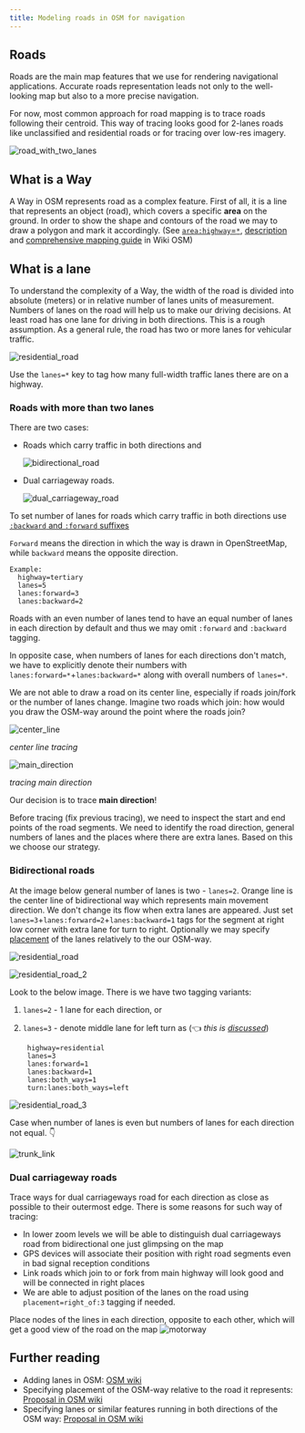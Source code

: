 ```yaml
---
title: Modeling roads in OSM for navigation
---
```


## Roads
Roads are the main map features that we use for rendering navigational applications. Accurate roads representation leads not only to the well-looking map but also to a more precise navigation.

For now, most common approach for road mapping is to trace roads following their centroid. This way of tracing looks good for 2-lanes roads like unclassified and residential roads or for tracing over low-res imagery.

![road_with_two_lanes](https://cloud.githubusercontent.com/assets/369696/13230189/1bc4b308-d9ad-11e5-88b7-f85fcd290926.png)

## What is a Way

A Way in OSM represents road as a complex feature. First of all, it is a line that represents an object (road), which covers a specific **area** on the ground.  In order to show the shape  and contours of the road we may to draw a polygon and mark it accordingly. (See [`area:highway`=`*`](http://wiki.openstreetmap.org/wiki/Key:area:highway),  [description](http://wiki.openstreetmap.org/wiki/Proposed_features/Street_area) and [comprehensive mapping guide](http://wiki.openstreetmap.org/wiki/Proposed_features/area_highway/mapping_guidelines) in Wiki OSM)

## What is a lane

To understand the complexity of a Way, the width of the road is divided into absolute (meters) or in relative number of lanes units of measurement. Numbers of lanes on the road will help us to make our driving decisions. At least road has one lane for  driving in both directions. This is a rough assumption. As a general rule, the road has two or more lanes for vehicular traffic.

![residential_road](https://cloud.githubusercontent.com/assets/369696/13223732/34cf7ffa-d98e-11e5-9a33-8f40f6498004.png)

Use the `lanes=*` key to tag how many full-width traffic lanes there are on a highway.

### Roads with more than two lanes

There are two cases:
- Roads which carry traffic in both directions and

  ![bidirectional_road](https://cloud.githubusercontent.com/assets/369696/13230341/9f9db6c0-d9ad-11e5-9f5d-53dd80b40f67.png)

- Dual carriageway roads.

  ![dual_carriageway_road](https://cloud.githubusercontent.com/assets/369696/13230427/fe21579c-d9ad-11e5-86ba-38107d469c54.png)

To set number of lanes for roads which carry traffic in both directions use [`:backward` and `:forward` suffixes](http://wiki.openstreetmap.org/wiki/Forward_%26_backward,_left_%26_right#Forward_and_backward)

`Forward` means the direction in which the way is drawn in OpenStreetMap, while `backward` means the opposite direction.

    Example:
      highway=tertiary
      lanes=5
      lanes:forward=3   
      lanes:backward=2

Roads with an even number of lanes tend to have an equal number of lanes in each direction by default and thus we may omit `:forward` and `:backward` tagging.

In opposite case, when numbers of lanes for each directions don't match, we have to explicitly denote their numbers with `lanes:forward=*`+`lanes:backward=*` along with overall numbers of `lanes=*`.

We are not able to draw a road on its center line,  especially if roads join/fork or the number of lanes change. Imagine two roads which join: how would you draw the OSM-way around the point where the roads join?

  ![center_line](https://wiki.openstreetmap.org/w/images/4/47/Lane_Placement_2.png)

  _center line tracing_

  ![main_direction](https://wiki.openstreetmap.org/w/images/e/e4/Lane_Placement_3.png)

  _tracing main direction_

Our decision is to trace **main direction**!

Before tracing (fix previous tracing), we need to inspect the start and end points of the road segments. We need to identify the road direction, general numbers of lanes and the places where there are extra lanes. Based on this we choose our strategy.

### Bidirectional roads

At the image below general number of lanes is two - `lanes=2`. Orange line is the center line of bidirectional way which represents main movement direction. We don't change its flow when extra lanes are appeared. Just set `lanes=3`+`lanes:forward=2`+`lanes:backward=1` tags for the segment at right low corner with extra lane for turn to right. Optionally we may specify [placement](https://wiki.openstreetmap.org/wiki/Proposed_features/placement) of the lanes relatively to the our OSM-way.

  ![residential_road](https://cloud.githubusercontent.com/assets/369696/13223732/34cf7ffa-d98e-11e5-9a33-8f40f6498004.png)

  ![residential_road_2](https://cloud.githubusercontent.com/assets/369696/13228435/ae570094-d9a4-11e5-9f3c-4737112a7932.png)

Look to the below image. There is we have two tagging variants:

1. `lanes=2` - 1 lane for each direction, or

2. `lanes=3` - denote middle lane for left turn as (:point_left: _this is [discussed](http://wiki.openstreetmap.org/wiki/Proposed_features/Suffix_both_ways)_)

        highway=residential
        lanes=3
        lanes:forward=1
        lanes:backward=1
        lanes:both_ways=1
        turn:lanes:both_ways=left

  ![residential_road_3](https://cloud.githubusercontent.com/assets/369696/13229045/ab01d6f0-d9a7-11e5-8d8a-1fe5518c84a5.png)

  Case when number of lanes is even but numbers of lanes for each direction not equal. :point_down:

  ![trunk_link](https://cloud.githubusercontent.com/assets/369696/13229897/b09a811c-d9ab-11e5-935e-25906c94585b.png)

### Dual carriageway roads

Trace ways for dual carriageways road for each direction as close as possible to their outermost edge. There is some reasons for such way of tracing:
  - In lower zoom levels we will be able to distinguish dual carriageways road from bidirectional one just glimpsing on the map
  - GPS devices will associate their position with right road segments even in bad signal reception conditions
  - Link roads which join to or fork from main highway will look good and will be connected in right places
  - We are able to adjust position of the lanes on the road using `placement=right_of:3` tagging if needed.

Place nodes of the lines in each direction, opposite to each other, which will get a good view of the road on the map
  ![motorway](https://cloud.githubusercontent.com/assets/369696/13231932/5b417e00-d9b5-11e5-854e-dbed2d209d7c.png)
  
## Further reading

* Adding lanes in OSM: [OSM wiki](http://wiki.openstreetmap.org/wiki/Key:lanes)
* Specifying placement of the OSM-way relative to the road it represents: [Proposal in OSM wiki](http://wiki.openstreetmap.org/wiki/Proposed_features/placement)
* Specifying lanes or similar features running in both directions of the OSM way: [Proposal in OSM wiki](http://wiki.openstreetmap.org/wiki/Proposed_features/Suffix_both_ways)